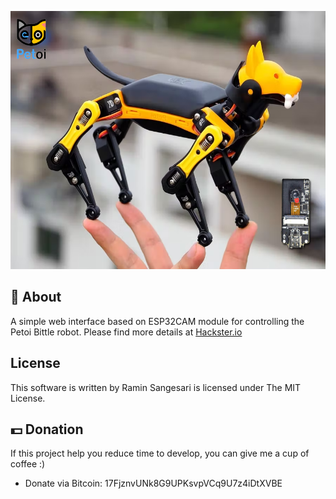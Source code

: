 <p align="center">
  <img width="550" height="413" src="https://github.com/idreamsi/Bittle-CAM/blob/main/petoi_bittle.png?raw=true">
</p>

## 📖 About
A simple web interface based on ESP32CAM module for controlling the Petoi Bittle robot. Please find more details at [Hackster.io](https://www.hackster.io/idreams/add-vision-to-petoi-bittle-robot-7dc898)

## License
 This software is written by Ramin Sangesari is licensed under The MIT License.

## 💵 Donation
If this project help you reduce time to develop, you can give me a cup of coffee :)

- Donate via Bitcoin: 17FjznvUNk8G9UPKsvpVCq9U7z4iDtXVBE
